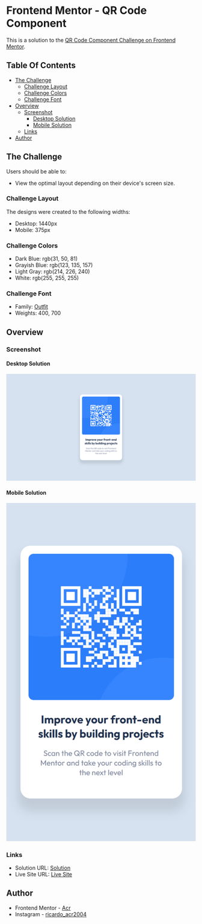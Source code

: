 # Frontend Mentor - QR Code Component

This is a solution to the [QR Code Component Challenge on Frontend Mentor](https://www.frontendmentor.io/challenges/qr-code-component-iux_sIO_H).

## Table Of Contents

- [The Challenge](#the-challenge)
  - [Challenge Layout](#challenge-layout)
  - [Challenge Colors](#challenge-colors)
  - [Challenge Font](#challenge-font)
- [Overview](#overview)
  - [Screenshot](#screenshot)
    - [Desktop Solution](#desktop-solution)
    - [Mobile Solution](#mobile-solution)
  - [Links](#links)
- [Author](#author)

## The Challenge

Users should be able to:

- View the optimal layout depending on their device's screen size.

### Challenge Layout

The designs were created to the following widths:

- Desktop: 1440px
- Mobile: 375px

### Challenge Colors

- Dark Blue: rgb(31, 50, 81)
- Grayish Blue: rgb(123, 135, 157)
- Light Gray: rgb(214, 226, 240)
- White: rgb(255, 255, 255)

### Challenge Font

- Family: [Outfit](https://fonts.google.com/specimen/Outfit)
- Weights: 400, 700

## Overview

### Screenshot

#### Desktop Solution
![](Design/Solution/Desktop%20Solution.png)

#### Mobile Solution
![](Design/Solution/Mobile%20Solution.png)

### Links

- Solution URL: [Solution]()
- Live Site URL: [Live Site]()

## Author

- Frontend Mentor - [Acr](https://www.frontendmentor.io/profile/Acr2004)
- Instagram - [ricardo_acr2004](https://www.instagram.com/ricardo_acr2004/)